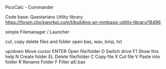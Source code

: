 PicoCalc - Commander

Code base: Questarians Utility library
https://forum.clockworkpi.com/t/building-an-mmbasic-utility-library/18496

simple Filemanager / Launcher

cut, copy delete files and folder
open bas, wav, bmp, txt

up/down   Move cursor
ENTER     Open file/folder
D         Switch drive
F1        Show this help
N         Create folder
EL       Delete file/folder
C         Copy file
X         Cut file
V         Paste into folder
R         Rename Folder
F         Filter all/.bas
